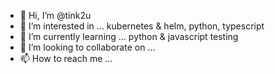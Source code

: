 - 👋 Hi, I’m @tink2u
- 👀 I’m interested in ... kubernetes & helm, python, typescript
- 🌱 I’m currently learning ... python & javascript testing
- 💞️ I’m looking to collaborate on ...
- 📫 How to reach me ...

<!---
tink2u/tink2u is a ✨ special ✨ repository because its `README.md` (this file) appears on your GitHub profile.
You can click the Preview link to take a look at your changes.
--->
